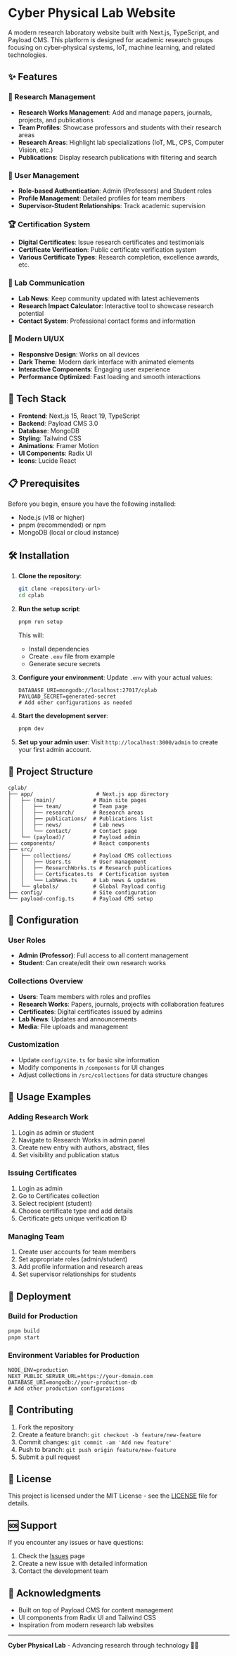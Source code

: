 # Cyber Physical Lab Website

A modern research laboratory website built with Next.js, TypeScript, and Payload CMS. This platform is designed for academic research groups focusing on cyber-physical systems, IoT, machine learning, and related technologies.

## ✨ Features

### 🔬 Research Management
- **Research Works Management**: Add and manage papers, journals, projects, and publications
- **Team Profiles**: Showcase professors and students with their research areas
- **Research Areas**: Highlight lab specializations (IoT, ML, CPS, Computer Vision, etc.)
- **Publications**: Display research publications with filtering and search

### 👥 User Management
- **Role-based Authentication**: Admin (Professors) and Student roles
- **Profile Management**: Detailed profiles for team members
- **Supervisor-Student Relationships**: Track academic supervision

### 🏆 Certification System
- **Digital Certificates**: Issue research certificates and testimonials
- **Certificate Verification**: Public certificate verification system
- **Various Certificate Types**: Research completion, excellence awards, etc.

### 📰 Lab Communication
- **Lab News**: Keep community updated with latest achievements
- **Research Impact Calculator**: Interactive tool to showcase research potential
- **Contact System**: Professional contact forms and information

### 🎨 Modern UI/UX
- **Responsive Design**: Works on all devices
- **Dark Theme**: Modern dark interface with animated elements
- **Interactive Components**: Engaging user experience
- **Performance Optimized**: Fast loading and smooth interactions

## 🚀 Tech Stack

- **Frontend**: Next.js 15, React 19, TypeScript
- **Backend**: Payload CMS 3.0
- **Database**: MongoDB
- **Styling**: Tailwind CSS
- **Animations**: Framer Motion
- **UI Components**: Radix UI
- **Icons**: Lucide React

## 📋 Prerequisites

Before you begin, ensure you have the following installed:
- Node.js (v18 or higher)
- pnpm (recommended) or npm
- MongoDB (local or cloud instance)

## 🛠️ Installation

1. **Clone the repository**:
   ```bash
   git clone <repository-url>
   cd cplab
   ```

2. **Run the setup script**:
   ```bash
   pnpm run setup
   ```
   This will:
   - Install dependencies
   - Create `.env` file from example
   - Generate secure secrets

3. **Configure your environment**:
   Update `.env` with your actual values:
   ```env
   DATABASE_URI=mongodb://localhost:27017/cplab
   PAYLOAD_SECRET=generated-secret
   # Add other configurations as needed
   ```

4. **Start the development server**:
   ```bash
   pnpm dev
   ```

5. **Set up your admin user**:
   Visit `http://localhost:3000/admin` to create your first admin account.

## 📁 Project Structure

```
cplab/
├── app/                    # Next.js app directory
│   ├── (main)/            # Main site pages
│   │   ├── team/          # Team page
│   │   ├── research/      # Research areas
│   │   ├── publications/  # Publications list
│   │   ├── news/          # Lab news
│   │   └── contact/       # Contact page
│   └── (payload)/         # Payload admin
├── components/            # React components
├── src/
│   ├── collections/       # Payload CMS collections
│   │   ├── Users.ts       # User management
│   │   ├── ResearchWorks.ts # Research publications
│   │   ├── Certificates.ts  # Certification system
│   │   └── LabNews.ts     # Lab news & updates
│   └── globals/           # Global Payload config
├── config/                # Site configuration
└── payload-config.ts      # Payload CMS setup
```

## 🔧 Configuration

### User Roles
- **Admin (Professor)**: Full access to all content management
- **Student**: Can create/edit their own research works

### Collections Overview
- **Users**: Team members with roles and profiles
- **Research Works**: Papers, journals, projects with collaboration features
- **Certificates**: Digital certificates issued by admins
- **Lab News**: Updates and announcements
- **Media**: File uploads and management

### Customization
- Update `config/site.ts` for basic site information
- Modify components in `/components` for UI changes
- Adjust collections in `/src/collections` for data structure changes

## 🎯 Usage Examples

### Adding Research Work
1. Login as admin or student
2. Navigate to Research Works in admin panel
3. Create new entry with authors, abstract, files
4. Set visibility and publication status

### Issuing Certificates
1. Login as admin
2. Go to Certificates collection
3. Select recipient (student)
4. Choose certificate type and add details
5. Certificate gets unique verification ID

### Managing Team
1. Create user accounts for team members
2. Set appropriate roles (admin/student)
3. Add profile information and research areas
4. Set supervisor relationships for students

## 🚀 Deployment

### Build for Production
```bash
pnpm build
pnpm start
```

### Environment Variables for Production
```env
NODE_ENV=production
NEXT_PUBLIC_SERVER_URL=https://your-domain.com
DATABASE_URI=mongodb://your-production-db
# Add other production configurations
```

## 🤝 Contributing

1. Fork the repository
2. Create a feature branch: `git checkout -b feature/new-feature`
3. Commit changes: `git commit -am 'Add new feature'`
4. Push to branch: `git push origin feature/new-feature`
5. Submit a pull request

## 📝 License

This project is licensed under the MIT License - see the [LICENSE](LICENSE) file for details.

## 🆘 Support

If you encounter any issues or have questions:
1. Check the [Issues](issues) page
2. Create a new issue with detailed information
3. Contact the development team

## 🙏 Acknowledgments

- Built on top of Payload CMS for content management
- UI components from Radix UI and Tailwind CSS
- Inspiration from modern research lab websites

---

**Cyber Physical Lab** - Advancing research through technology 🔬✨

